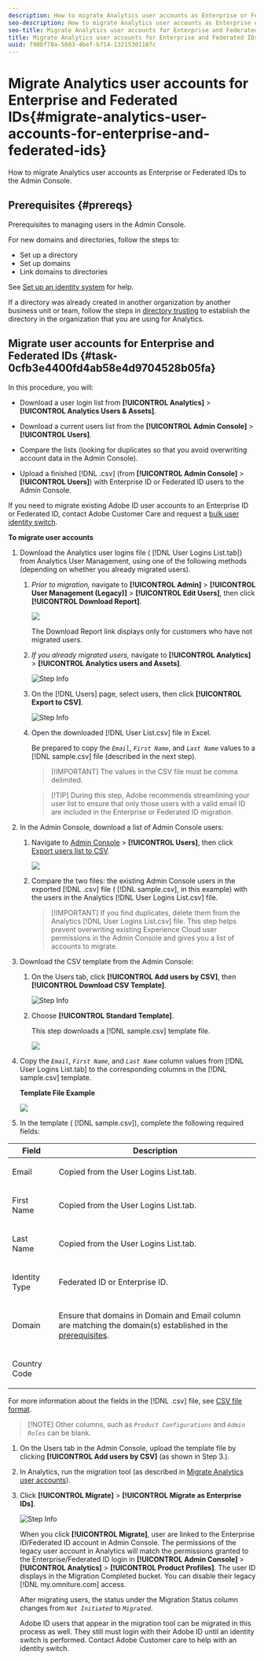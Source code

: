 ```yaml
---
description: How to migrate Analytics user accounts as Enterprise or Federated IDs to the Admin Console.
seo-description: How to migrate Analytics user accounts as Enterprise or Federated IDs to the Admin Console.
seo-title: Migrate Analytics user accounts for Enterprise and Federated IDs
title: Migrate Analytics user accounts for Enterprise and Federated IDs
uuid: f90bf78a-5603-4bef-b714-13215301187c
---
```


# Migrate Analytics user accounts for Enterprise and Federated IDs{#migrate-analytics-user-accounts-for-enterprise-and-federated-ids}

How to migrate Analytics user accounts as Enterprise or Federated IDs to the Admin Console.

## Prerequisites {#prereqs}

Prerequisites to managing users in the Admin Console.

For new domains and directories, follow the steps to:

* Set up a directory
* Set up domains
* Link domains to directories

See [Set up an identity system](https://helpx.adobe.com/enterprise/using/set-up-identity.html) for help.

If a directory was already created in another organization by another business unit or team, follow the steps in [directory trusting](https://helpx.adobe.com/enterprise/using/set-up-identity.html#Directorytrusting) to establish the directory in the organization that you are using for Analytics.

## Migrate user accounts for Enterprise and Federated IDs {#task-0cfb3e4400fd4ab58e4d9704528b05fa}

In this procedure, you will:

* Download a user login list from **[!UICONTROL Analytics]** > **[!UICONTROL Analytics Users & Assets]**.

* Download a current users list from the **[!UICONTROL Admin Console]** > **[!UICONTROL Users]**.

* Compare the lists (looking for duplicates so that you avoid overwriting account data in the Admin Console).
* Upload a finished [!DNL .csv] (from **[!UICONTROL Admin Console]** > **[!UICONTROL Users]**) with Enterprise ID or Federated ID users to the Admin Console.

If you need to migrate existing Adobe ID user accounts to an Enterprise ID or Federated ID, contact Adobe Customer Care and request a [bulk user identity switch](https://helpx.adobe.com/enterprise/using/bulk-operations.html).

**To migrate user accounts** 

1. Download the Analytics user logins file ( [!DNL User Logins List.tab]) from Analytics User Management, using one of the following methods (depending on whether you already migrated users).
   1. *Prior to migration,* navigate to **[!UICONTROL Admin]** > **[!UICONTROL User Management (Legacy)]** > **[!UICONTROL Edit Users]**, then click **[!UICONTROL Download Report]**.
   
      ![](assets/download-report.png)

      The Download Report link displays only for customers who have not migrated users.
   
   1. *If you already migrated users,* navigate to **[!UICONTROL Analytics]** > **[!UICONTROL Analytics users and Assets]**.
   
      ![Step Info](assets/admin-analytics-users-assets.png)

   1. On the [!DNL Users] page, select users, then click **[!UICONTROL Export to CSV]**.
   
      ![Step Info](assets/export-csv-migrate.png)

   1. Open the downloaded [!DNL User List.csv] file in Excel.
   
      Be prepared to copy the *`Email`*, *`First Name`*, and *`Last Name`* values to a [!DNL sample.csv] file (described in the next step).

      > [!IMPORTANT] The values in the CSV file must be comma delimited.

      > [!TIP] During this step, Adobe recommends streamlining your user list to ensure that only those users with a valid email ID are included in the Enterprise or Federated ID migration.
   
1. In the Admin Console, download a list of Admin Console users:

   1. Navigate to [Admin Console](http://adminconsole.adobe.html/#) > **[!UICONTROL Users]**, then click [Export users list to CSV](https://helpx.adobe.com/enterprise/using/users.html).
   
      ![](assets/export-csv.png)

   1. Compare the two files: the existing Admin Console users in the exported [!DNL .csv] file ( [!DNL sample.csv], in this example) with the users in the Analytics [!DNL User Logins List.csv] file.

      > [!IMPORTANT] If you find duplicates, delete them from the Analytics [!DNL User Logins List.csv] file. This step helps prevent overwriting existing Experience Cloud user permissions in the Admin Console and gives you a list of accounts to migrate.

1. Download the CSV template from the Admin Console:
   1. On the Users tab, click **[!UICONTROL Add users by CSV]**, then **[!UICONTROL Download CSV Template]**.
   
      ![Step Info](assets/add-users-csv.png)

   1. Choose **[!UICONTROL Standard Template]**.
   
      This step downloads a [!DNL sample.csv] template file.

      ![](assets/download-csv-template.png)

1. Copy the *`Email`*, *`First Name`*, and *`Last Name`* column values from [!DNL User Logins List.tab] to the corresponding columns in the [!DNL sample.csv] template.

   **Template File Example**

   ![](assets/sample.png)

1. In the template ( [!DNL sample.csv]), complete the following required fields:

<table id="table_1B5EEFDB5BD8436EB760BE5FFAB1CF02"> 
 <thead> 
  <tr> 
   <th colname="col1" class="entry"> Field </th> 
   <th colname="col2" class="entry"> Description </th> 
  </tr>
 </thead>
 <tbody> 
  <tr> 
   <td colname="col1"> <p>Email </p> </td> 
   <td colname="col2"> <p>Copied from the <span class="filepath"> User Logins List.tab</span>. </p> </td> 
  </tr> 
  <tr> 
   <td colname="col1"> <p>First Name </p> </td> 
   <td colname="col2"> <p>Copied from the <span class="filepath"> User Logins List.tab</span>. </p> </td> 
  </tr> 
  <tr> 
   <td colname="col1"> <p>Last Name </p> </td> 
   <td colname="col2"> <p>Copied from the <span class="filepath"> User Logins List.tab</span>. </p> </td> 
  </tr> 
  <tr> 
   <td colname="col1"> <p>Identity Type </p> </td> 
   <td colname="col2"> <p><span class="term"> Federated ID</span> or <span class="term"> Enterprise ID</span>. </p> </td> 
  </tr> 
  <tr> 
   <td colname="col1"> <p>Domain </p> </td> 
   <td colname="col2"> <p>Ensure that domains in <span class="term"> Domain</span> and <span class="term"> Email</span> column are matching the domain(s) established in the <a href="/help/admin/user-management2/user-migration/c-migration-tool/migrate-enterprise.md#prereqs" format="dita" scope="local"> prerequisites</a>. </p> </td> 
  </tr> 
  <tr> 
   <td colname="col1"> <p>Country Code </p> </td> 
   <td colname="col2"> </td> 
  </tr> 
 </tbody> 
</table>

   For more information about the fields in the [!DNL .csv] file, see [CSV file format](https://helpx.adobe.com/enterprise/using/users.html).

   > [!NOTE] Other columns, such as *`Product Configurations`* and *`Admin Roles`* can be blank.

1. On the Users tab in the Admin Console, upload the template file by clicking **[!UICONTROL Add users by CSV]** (as shown in Step 3.).
1. In Analytics, run the migration tool (as described in [Migrate Analytics user accounts](/help/admin/user-management2/user-migration/c-migration-tool/t-migrate-users.md)).
1. Click **[!UICONTROL Migrate]** > **[!UICONTROL Migrate as Enterprise IDs]**.

   ![Step Info](assets/migrate-as-enterprise.png)

   When you click **[!UICONTROL Migrate]**, user are linked to the Enterprise ID/Federated ID account in Admin Console. The permissions of the legacy user account in Analytics will match the permissions granted to the Enterprise/Federated ID login in **[!UICONTROL Admin Console]** > **[!UICONTROL Analytics]** > **[!UICONTROL Product Profiles]**. The user ID displays in the Migration Completed bucket. You can disable their legacy [!DNL my.omniture.com] access.

   After migrating users, the status under the Migration Status column changes from *`Not Initiated`* to *`Migrated`*.

   Adobe ID users that appear in the migration tool can be migrated in this process as well. They still must login with their Adobe ID until an identity switch is performed. Contact Adobe Customer care to help with an identity switch.
